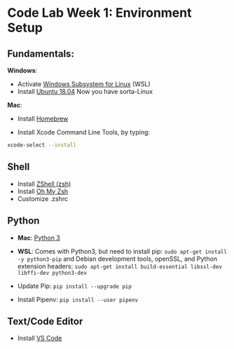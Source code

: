 # Code Lab Week 1: Environment Setup

## Fundamentals:

**Windows**:
* Activate [Windows Subsystem for Linux](https://docs.microsoft.com/en-us/windows/wsl/install-win10) (WSL)
* Install [Ubuntu 18.04](https://aka.ms/wsl-ubuntu-1804)
Now you have sorta-Linux 

**Mac**:
* Install [Homebrew](https://docs.brew.sh/Installation)

* Install Xcode Command Line Tools, by typing:
```sh
xcode-select --install
```

## Shell
* Install [ZShell (zsh)](https://github.com/robbyrussell/oh-my-zsh/wiki/Installing-ZSH)
* Install [Oh My Zsh](https://github.com/robbyrussell/oh-my-zsh)
* Customize .zshrc

## Python
* **Mac**: [Python 3](https://docs.python-guide.org/starting/install3/osx/)
* **WSL**: Comes with Python3, but need to install pip: `sudo apt-get install -y python3-pip` and Debian development tools, openSSL, and Python extension headers: `sudo apt-get install build-essential libssl-dev libffi-dev python3-dev`

* Update Pip: `pip install --upgrade pip`
* Install Pipenv: `pip install --user pipenv`

## Text/Code Editor
* Install [VS Code](https://code.visualstudio.com/)
